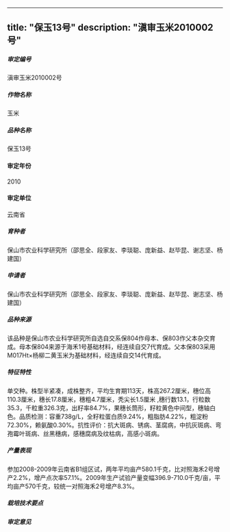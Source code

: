
---
title: "保玉13号"
description: "滇审玉米2010002号"
---
##### 审定编号 
滇审玉米2010002号

##### 作物名称
玉米

##### 品种名称
保玉13号

#### 审定年份
2010	

#### 审定单位
云南省

##### 育种者
保山市农业科学研究所（邵思全、段家友、李琰聪、庞新益、赵毕昆、谢志坚、杨建国）

##### 申请者
保山市农业科学研究所（邵思全、段家友、李琰聪、庞新益、赵毕昆、谢志坚、杨建国）

##### 品种来源
该品种是保山市农业科学研究所自选自交系保804作母本、保803作父本杂交育成。母本保804来源于海禾1号基础材料，经连续自交7代育成。父本保803采用M017Ht×杨柳二黄玉米为基础材料，经连续自交14代育成。

##### 特征特性
单交种。株型半紧凑，成株整齐，平均生育期113天，株高267.2厘米，穗位高110.3厘米，穗长17.8厘米，穗粗4.7厘米，秃尖长1.5厘米 ,穗行数13.1，行粒数35.3，千粒重326.3克，出籽率84.7%，果穗长筒形，籽粒黄色中间型，穗轴白色。品质检测：容重738g/L，全籽粒蛋白质9.24%，粗脂肪4.22%，粗淀粉72.30%，赖氨酸0.30%。抗性评价：抗大斑病、锈病、茎腐病，中抗灰斑病、弯孢霉叶斑病、丝黑穗病，感穗腐病及纹枯病，高感小斑病。

##### 产量表现
参加2008-2009年云南省B1组区试，两年平均亩产580.1千克，比对照海禾2号增产2.2%，增产点次率57.1%。2009年生产试验产量变幅396.9-710.0千克/亩，平均亩产570千克，较统一对照海禾2号增产8.3%。

##### 栽培技术要点


##### 审定意见



